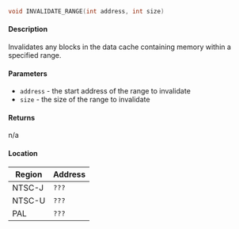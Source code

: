 ```c
void INVALIDATE_RANGE(int address, int size)
```

#### Description

Invalidates any blocks in the data cache containing memory within a specified range.

#### Parameters
  - `address` - the start address of the range to invalidate
  - `size` - the size of the range to invalidate

#### Returns

n/a

#### Location

| Region      | Address      |
| ----------- | ------------ |
| NTSC-J      | `???`        |
| NTSC-U      | `???`        |
| PAL         | `???`        |